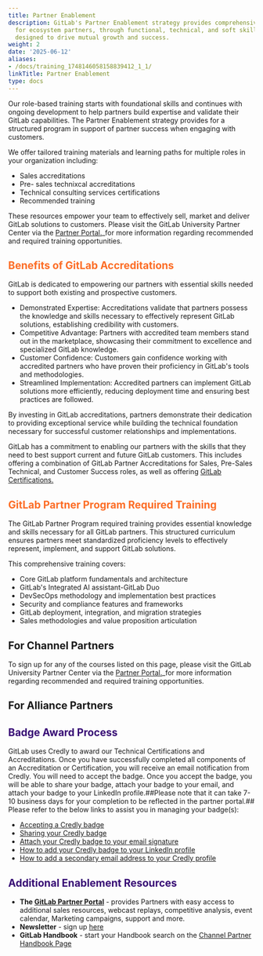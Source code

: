 ```yaml
---
title: Partner Enablement
description: GitLab's Partner Enablement strategy provides comprehensive training
  for ecosystem partners, through functional, technical, and soft skills training
  designed to drive mutual growth and success.
weight: 2
date: '2025-06-12'
aliases:
- /docs/training_1748146058158839412_1_1/
linkTitle: Partner Enablement
type: docs
---
```


Our role-based training starts with foundational skills and continues with ongoing development to help partners build expertise and validate their GitLab capabilities. The Partner Enablement strategy provides for a structured program in support of partner success when engaging with customers. 

We offer tailored training materials and learning paths for multiple roles in your organization including:

- Sales accreditations
- Pre- sales technixcal accreditations
- Technical consulting services certifications
- Recommended training

These resources empower your team to effectively sell, market and deliver GitLab solutions to customers. Please visit the GitLab University Partner Center via the [Partner Portal.]( https://partners.gitlab.com/English/Partner/home.aspx)_for more information regarding recommended and required training opportunities. 

## <span style="color: #fc6d26;">Benefits of GitLab Accreditations</span>

GitLab is dedicated to empowering our partners with essential skills needed to support both existing and prospective customers. 

- Demonstrated Expertise: Accreditations validate that partners possess the knowledge and skills necessary to effectively represent GitLab solutions, establishing credibility with customers.
- Competitive Advantage: Partners with accredited team members stand out in the marketplace, showcasing their commitment to excellence and specialized GitLab knowledge.
- Customer Confidence: Customers gain confidence working with accredited partners who have proven their proficiency in GitLab's tools and methodologies.
- Streamlined Implementation: Accredited partners can implement GitLab solutions more efficiently, reducing deployment time and ensuring best practices are followed.

By investing in GitLab accreditations, partners demonstrate their dedication to providing exceptional service while building the technical foundation necessary for successful customer relationships and implementations.

GitLab has a commitment to enabling our partners with the skills that they need to best support current and future GitLab customers. This includes offering a combination of GitLab Partner Accreditations for Sales, Pre-Sales Technical, and Customer Success roles, as well as offering [GitLab Certifications.](https://university.gitlab.com/pages/certifications/)

## <span style="color: #fc6d26;">GitLab Partner Program Required Training</span>

The GitLab Partner Program required training provides essential knowledge and skills necessary for all GitLab partners. This structured curriculum ensures partners meet standardized proficiency levels to effectively represent, implement, and support GitLab solutions.

This comprehensive training covers:

- Core GitLab platform fundamentals and architecture
- GitLab's Integrated AI assistant-GitLab Duo
- DevSecOps methodology and implementation best practices
- Security and compliance features and frameworks
- GitLab deployment, integration, and migration strategies
- Sales methodologies and value proposition articulation

## For Channel Partners

To sign up for any of the courses listed on this page, please visit the GitLab University Partner Center via the [Partner Portal.]( https://partners.gitlab.com/English/Partner/home.aspx)_for more information regarding recommended and required training opportunities. 

## For Alliance Partners

## <span style="color: #380d75;">Badge Award Process</span>

GitLab uses Credly to award our Technical Certifications and Accreditations. Once you have successfully completed all components of an Accreditation or Certification, you will receive an email notification from Credly. You will need to accept the badge. Once you accept the badge, you will be able to share your badge, attach your badge to your email, and attach your badge to your LinkedIn profile.##Please note that it can take 7-10 business days for your completion to be reflected in the partner portal.## Please refer to the below links to assist you in managing your badge(s):

- [Accepting a Credly badge](https://support.credly.com/hc/en-us/sections/360003205072--Accepting-a-Badge)
- [Sharing your Credly badge](https://support.credly.com/hc/en-us/articles/360020964272-How-do-I-share-my-badge)
- [Attach your Credly badge to your email signature](https://support.credly.com/hc/en-us/articles/360021221691-Can-I-attach-my-badge-to-my-email-signature)
- [How to add your Credly badge to your LinkedIn profile](https://support.credly.com/hc/en-us/articles/360021221491-How-can-I-add-my-badge-to-my-LinkedIn-profile-and-share-to-my-feed)
- [How to add a secondary email address to your Credly profile](https://support.credly.com/hc/en-us/articles/360021220951-Can-I-add-multiple-emails-to-my-account-#:~:text=Click%20on%20the%20profile%20icon%20at%20the%20top%20right%2Dhand,email%20the%20primary%20email%20address.)

## <span style="color: #380d75;">Additional Enablement Resources</span>

- **The [GitLab Partner Portal](https://partners.gitlab.com/English/)** - provides Partners with easy access to additional sales resources, webcast replays, competitive analysis, event calendar, Marketing campaigns, support and more.
- **Newsletter** - sign up [here](https://partnerflash.gitlab.com/registration)
- **GitLab Handbook** - start your Handbook search on the [Channel Partner Handbook Page](/handbook/resellers/)
